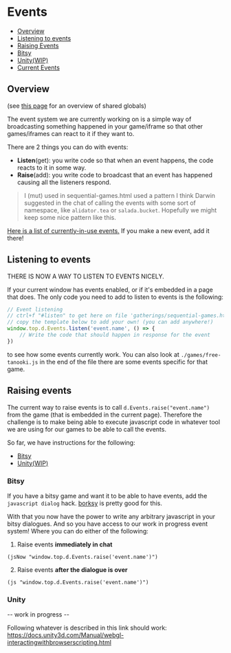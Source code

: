 Events
======

- [Overview](#overview)
- [Listening to events](#listening-to-events)
- [Raising Events](#raising-events)
- [Bitsy](#bitsy)
- [Unity(WIP)](#unity)
- [Current Events](./ExistingEvents.md)

Overview
--------

(see [this page](/docs/Sharing.md) for an overview of shared globals)

The event system we are currently working on is a simple way of broadcasting something happened in your game/iframe so that other games/iframes can react to it if they want to.

There are 2 things you can do with events:
- __Listen__(get): you write code so that when an event happens, the code reacts to it in some way.
- __Raise__(add): you write code to broadcast that an event has happened causing all the listeners respond.

> I (mut) used in sequential-games.html used a pattern I think Darwin suggested in the chat of calling the events with some sort of namespace, like `alidator.tea` or `salada.bucket`. Hopefully we might keep some nice pattern like this.

[Here is a list of currently-in-use events.](/docs/ExistingEvents.md) If you make a new event, add it there!

Listening to events
-------------------

THERE IS NOW A WAY TO LISTEN TO EVENTS NICELY.

If your current window has events enabled, or if it's embedded in a page that does. The only code you need to add to listen to events is the following:

```js
// Event listening
// ctrl+f "#listen" to get here on file 'gatherings/sequential-games.html'
// copy the template below to add your own! (you can add anywhere!)
window.top.d.Events.listen('event.name', () => {
    // Write the code that should happen in response for the event
})
```

to see how some events currently work. You can also look at `./games/free-tanooki.js` in the end of the file there are some events specific for that game.

Raising events
--------------

The current way to raise events is to call `d.Events.raise("event.name")` from the game (that is embedded in the current page). Therefore the challenge is to make being able to execute javascript code in whatever tool we are using for our games to be able to call the events.

So far, we have instructions for the following:
  - [Bitsy](#bitsy)
  - [Unity(WIP)](#unity)

### Bitsy

If you have a bitsy game and want it to be able to have events, add the `javascript dialog` hack. [borksy](https://ayolland.itch.io/borksy) is pretty good for this.

With that you now have the power to write any arbitrary javascript in your bitsy dialogues. And so you have access to our work in progress event system! Where you can do either of the following:

1. Raise events __immediately in chat__
```
(jsNow "window.top.d.Events.raise('event.name')")
```

2. Raise events __after the dialogue is over__
```
(js "window.top.d.Events.raise('event.name')")
```
### Unity

-- work in progress --

Following whatever is described in this link should work: https://docs.unity3d.com/Manual/webgl-interactingwithbrowserscripting.html
